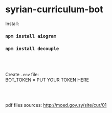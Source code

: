 # syrian-curriculum-bot

Install:
### `npm install aiogram`
### `npm install decouple`

<br/>
<br/>

Create `.env` file:\
BOT_TOKEN = PUT YOUR TOKEN HERE

<br/>
<br/>

pdf files sources: http://moed.gov.sy/site/cur/01
